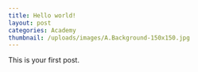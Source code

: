 ```yaml
---
title: Hello world!
layout: post
categories: Academy
thumbnail: /uploads/images/A.Background-150x150.jpg
---
```


This is your first post.